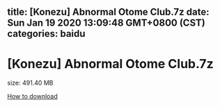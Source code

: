 
title: [Konezu] Abnormal Otome Club.7z
date: Sun Jan 19 2020 13:09:48 GMT+0800 (CST)    
categories: baidu
---

# [Konezu] Abnormal Otome Club.7z
size: 491.40 MB
 
 

[How to download](https://bpcam.bemobtrk.com/go/2ceec3aa-1ca2-46d6-b9ff-aaa5c184517c?jno=379)